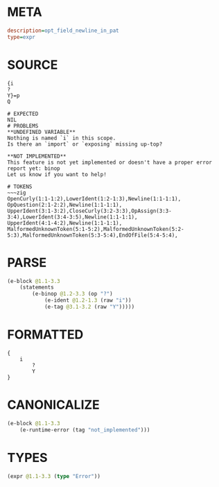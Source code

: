 # META
~~~ini
description=opt_field_newline_in_pat
type=expr
~~~
# SOURCE
~~~roc
{i
?
Y}=p
Q
~~~
~~~
# EXPECTED
NIL
# PROBLEMS
**UNDEFINED VARIABLE**
Nothing is named `i` in this scope.
Is there an `import` or `exposing` missing up-top?

**NOT IMPLEMENTED**
This feature is not yet implemented or doesn't have a proper error report yet: binop
Let us know if you want to help!

# TOKENS
~~~zig
OpenCurly(1:1-1:2),LowerIdent(1:2-1:3),Newline(1:1-1:1),
OpQuestion(2:1-2:2),Newline(1:1-1:1),
UpperIdent(3:1-3:2),CloseCurly(3:2-3:3),OpAssign(3:3-3:4),LowerIdent(3:4-3:5),Newline(1:1-1:1),
UpperIdent(4:1-4:2),Newline(1:1-1:1),
MalformedUnknownToken(5:1-5:2),MalformedUnknownToken(5:2-5:3),MalformedUnknownToken(5:3-5:4),EndOfFile(5:4-5:4),
~~~
# PARSE
~~~clojure
(e-block @1.1-3.3
	(statements
		(e-binop @1.2-3.3 (op "?")
			(e-ident @1.2-1.3 (raw "i"))
			(e-tag @3.1-3.2 (raw "Y")))))
~~~
# FORMATTED
~~~roc
{
	i
		?
		Y
}
~~~
# CANONICALIZE
~~~clojure
(e-block @1.1-3.3
	(e-runtime-error (tag "not_implemented")))
~~~
# TYPES
~~~clojure
(expr @1.1-3.3 (type "Error"))
~~~
